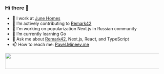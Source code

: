 ### Hi there 👋

- 🔭 I work at [June Homes](https://junehomes.com)  
- 🔬 I’m actively contributing to [Remark42](https://remark42.com)
- 🎤 I'm working on popularization Next.js in Russian community
- 🌱 I’m currently learning Go
- 💬 Ask me about [Remark42](https://github.com/umputun/remark42), Next.js, React, and TypeScript
- 📫 How to reach me: [Pavel.Mineev.me](https://pavel.mineev.me) 

<a href="https://github.com/akellbl4/spotify-badge">
<img src="https://spotify-badge.vercel.app/api/now-playing" width="540" height="52">
</a>
